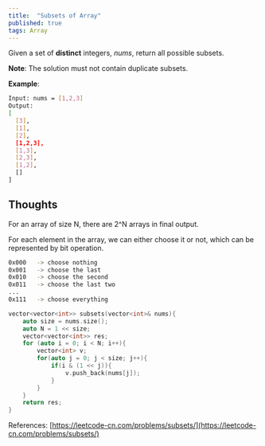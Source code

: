 ```yaml
---
title:  "Subsets of Array"
published: true
tags: Array
---
```


Given a set of **distinct** integers, *nums*, return all possible subsets.

**Note**: The solution must not contain duplicate subsets.

**Example**:

```bash
Input: nums = [1,2,3]
Output:
[
  [3],
  [1],
  [2],
  [1,2,3],
  [1,3],
  [2,3],
  [1,2],
  []
]
```

## Thoughts

For an array of size N, there are 2^N arrays in final output.

For each element in the array, we can either choose it or not, which can be represented by
bit operation.

```bash
0x000   -> choose nothing
0x001   -> choose the last
0x010   -> choose the second
0x011   -> choose the last two
...
0x111   -> choose everything
```

```cpp
vector<vector<int>> subsets(vector<int>& nums){
    auto size = nums.size();
    auto N = 1 << size;
    vector<vector<int>> res;
    for (auto i = 0; i < N; i++){
        vector<int> v;
        for(auto j = 0; j < size; j++){
            if(i & (1 << j)){
                v.push_back(nums[j]);
            }
        }
    }
    return res;
}
```

References: [https://leetcode-cn.com/problems/subsets/](https://leetcode-cn.com/problems/subsets/)
